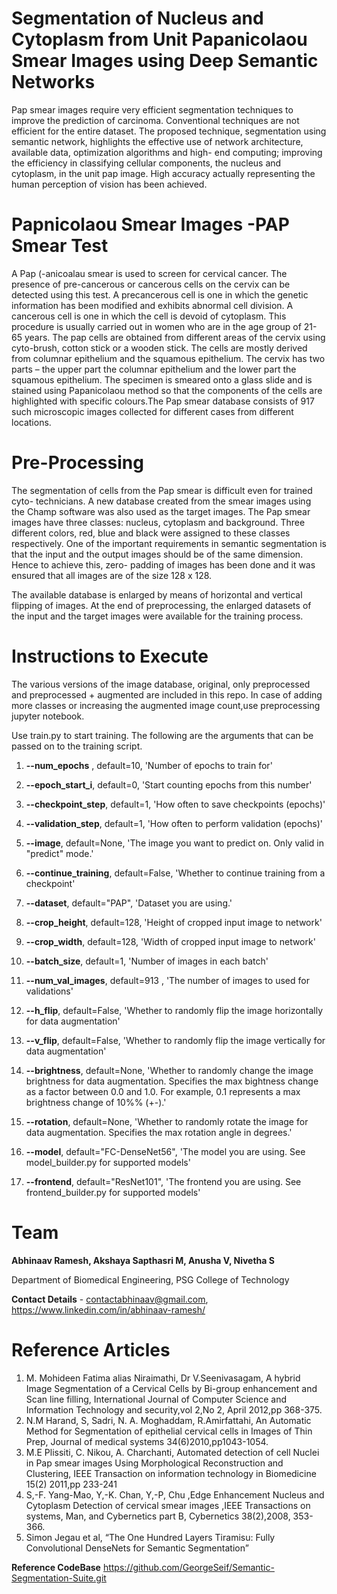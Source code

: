 # Segmentation of Nucleus and Cytoplasm from Unit Papanicolaou Smear Images using Deep Semantic Networks 

Pap smear images require very efficient segmentation techniques to improve the prediction of carcinoma. Conventional techniques are not efficient for the entire dataset. The proposed technique, segmentation using semantic network, highlights the effective use of network architecture, available data, optimization algorithms and high- end computing; improving the efficiency in classifying cellular components, the nucleus and cytoplasm, in the unit pap image. High accuracy actually representing the human perception of vision has been achieved. 


# Papnicolaou Smear Images -PAP Smear Test
A Pap (-anicoalau smear is used to screen for cervical cancer. The presence of pre-cancerous or cancerous cells on the cervix can be detected using this test. A precancerous cell is one in which the genetic information has been modified and exhibits abnormal cell division. A cancerous cell is one in which the cell is devoid of cytoplasm. This procedure is usually carried out in women who are in the age group of 21- 65 years. The pap cells are obtained from different areas of the cervix using cyto-brush, cotton stick or a wooden stick. The cells are mostly derived from columnar epithelium and the squamous epithelium. The cervix has two parts – the upper part the columnar epithelium and the lower part the squamous epithelium. The specimen is smeared onto a glass slide and is stained using Papanicolaou method so that the components of the cells are highlighted with specific colours.The Pap smear database consists of 917 such microscopic images collected for different cases from different locations. 


# Pre-Processing 
The segmentation of cells from the Pap smear is difficult even for trained cyto- technicians. A new database created from the smear images using the Champ software was also used as the target images. The Pap smear images have three classes: nucleus, cytoplasm and background. Three different colors, red, blue and black were assigned to these classes respectively. One of the important requirements in semantic segmentation is that the input and the output images should be of the same dimension. Hence to achieve this, zero- padding of images has been done and it was ensured that all images are of the size 128 x 128.  

The available database is enlarged by means of horizontal and vertical flipping of images. At the end of preprocessing, the enlarged datasets of the input and the target images were available for the training process. 


# Instructions to Execute

The various versions of the image database, original, only preprocessed and preprocessed + augmented are included in this repo. In case of adding more classes or increasing the augmented image count,use preprocessing jupyter notebook.

Use train.py to start training. The following are the arguments that can be passed on to the training script.


1. **--num_epochs** , default=10, 'Number of epochs to train for'

2. **--epoch_start_i**, default=0, 'Start counting epochs from this number'

3. **--checkpoint_step**, default=1, 'How often to save checkpoints (epochs)'

4. **--validation_step**, default=1, 'How often to perform validation (epochs)'

5. **--image**, default=None, 'The image you want to predict on. Only valid in "predict" mode.'

6. **--continue_training**, default=False, 'Whether to continue training from a checkpoint'

7. **--dataset**, default="PAP", 'Dataset you are using.'

8. **--crop_height**, default=128, 'Height of cropped input image to network'

9. **--crop_width**, default=128, 'Width of cropped input image to network'

10. **--batch_size**, default=1, 'Number of images in each batch'

11. **--num_val_images**, default=913 , 'The number of images to used for validations'

12. **--h_flip**, default=False, 'Whether to randomly flip the image horizontally for data augmentation'

13. **--v_flip**, default=False, 'Whether to randomly flip the image vertically for data augmentation'

14. **--brightness**, default=None, 'Whether to randomly change the image brightness for data augmentation. Specifies the max bightness change as a factor between 0.0 and 1.0. For example, 0.1 represents a max brightness change of 10%% (+-).'

15. **--rotation**, default=None, 'Whether to randomly rotate the image for data augmentation. Specifies the max rotation angle in degrees.'

16. **--model**, default="FC-DenseNet56", 'The model you are using. See model_builder.py for supported models'

17. **--frontend**, default="ResNet101", 'The frontend you are using. See frontend_builder.py for supported models'

# Team

**Abhinaav Ramesh, Akshaya Sapthasri M, Anusha V, Nivetha S**

Department of Biomedical Engineering, PSG College of Technology

**Contact Details** - contactabhinaav@gmail.com, https://www.linkedin.com/in/abhinaav-ramesh/ 


# Reference Articles

1. M. Mohideen Fatima alias Niraimathi, Dr V.Seenivasagam, A hybrid Image Segmentation of a Cervical Cells by Bi-group enhancement and Scan line filling, International Journal of Computer Science and Information Technology and security,vol 2,No 2, April 2012,pp 368-375. 
2. N.M Harand, S, Sadri, N. A. Moghaddam, R.Amirfattahi, An Automatic Method for Segmentation of epithelial cervical cells in Images of Thin Prep, Journal of medical systems 34(6)2010,pp1043-1054.  
3. M.E Plissiti, C. Nikou, A. Charchanti, Automated detection of cell Nuclei in Pap smear images Using Morphological Reconstruction and Clustering, IEEE Transaction on information technology in Biomedicine 15(2) 2011,pp 233-241 
4. S,-F. Yang-Mao, Y,-K. Chan, Y,-P, Chu ,Edge Enhancement Nucleus and Cytoplasm Detection of cervical smear images ,IEEE Transactions on systems, Man, and Cybernetics part B, Cybernetics 38(2),2008, 353-366.  
5. Simon Jegau et al, “The One Hundred Layers Tiramisu: Fully Convolutional DenseNets for Semantic Segmentation”  

**Reference CodeBase**
https://github.com/GeorgeSeif/Semantic-Segmentation-Suite.git



